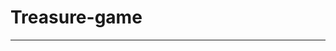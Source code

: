 # Treasure-game
_________________________________________________________________________________________________________________
